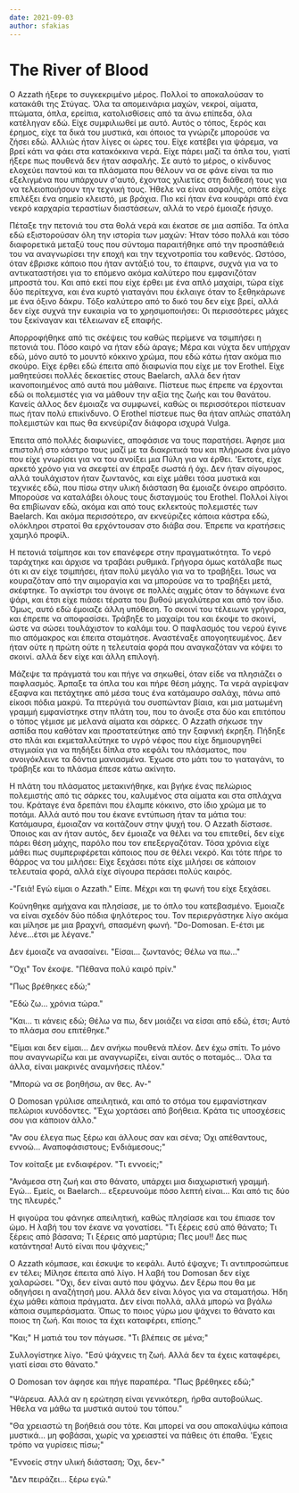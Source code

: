 ```yaml
---
date: 2021-09-03
author: sfakias
---
```

# The River of Blood

Ο Azzath ήξερε το συγκεκριμένο μέρος. Πολλοί το αποκαλούσαν το κατακάθι της Στύγας. Όλα τα απομεινάρια μαχών, νεκροί, αίματα, πτώματα, όπλα, ερείπια, κατολισθίσεις από τα άνω επίπεδα, όλα κατέληγαν εδώ. Είχε συμφιλιωθεί με αυτό. Αυτός ο τόπος, ξερός και έρημος, είχε τα δικά του μυστικά, και όποιος τα γνώριζε μπορούσε να ζήσει εδώ. Αλλιώς ήταν λίγες οι ώρες του. Είχε κατέβει για ψάρεμα, να βρεί κάτι να φάει στα κατακόκκινα νερά. Είχε πάρει μαζί τα όπλα του, γιατί ήξερε πως πουθενά δεν ήταν ασφαλής. Σε αυτό το μέρος, ο κίνδυνος ελοχεύει παντού και τα πλάσματα που θέλουν να σε φάνε είναι τα πιο εξελιγμένα που υπάρχουν σ'αυτό, έχοντας χιλιετίες στη διάθεσή τους για να τελειοποιήσουν την τεχνική τους. Ήθελε να είναι ασφαλής, οπότε είχε επιλέξει ένα σημείο κλειστό, με βράχια. Πιο κεί ήταν ένα κουφάρι από ένα νεκρό καρχαρία τεραστίων διαστάσεων, αλλά το νερό έμοιαζε ήσυχο. 

Πέταξε την πετονιά του στα θολά νερά και έκατσε σε μια ασπίδα. Τα όπλα εδώ εξιστορούσαν όλη την ιστορία των μαχών: Ήταν τόσο πολλά και τόσο διαφορετικά μεταξύ τους που σύντομα παραιτήθηκε από την προσπάθειά του να αναγνωρίσει την εποχή και την τεχνοτροπία του καθενός. Ωστόσο, όταν έβρισκε κάποιο που ήταν αντάξιό του, το έπαιρνε, συχνά για να το αντικαταστήσει για το επόμενο ακόμα καλύτερο που εμφανιζόταν μπροστά του. Και από εκεί που είχε έρθει με ένα απλό μαχαίρι, τώρα είχε δύο περίτεχνα, και ένα κυρτό γιαταγάνι που έκλαιγε όταν το ξεθηκάρωνε με ένα όξινο δάκρυ. Τόξο καλύτερο από το δικό του δεν είχε βρεί, αλλά δεν είχε συχνά την ευκαιρία να το χρησιμοποιήσει: Οι περισσότερες μάχες του ξεκίναγαν και τέλειωναν εξ επαφής.  

Απορροφήθηκε από τις σκέψεις του καθώς περίμενε να τσιμπήσει η πετονιά του.
Πόσο καιρό να ήταν εδώ άραγε; Mέρα και νύχτα δεν υπήρχαν εδώ, μόνο αυτό το
μουντό κόκκινο χρώμα, που εδώ κάτω ήταν ακόμα πιο σκούρο. Είχε έρθει εδώ
έπειτα από διαφωνία που είχε με τον Erothel. Είχε μαθητεύσει πολλές δεκαετίες
στους Baelarch, αλλά δεν ήταν ικανοποιημένος από αυτά που μάθαινε. Πίστευε πως
έπρεπε να έρχονται εδώ οι πολεμιστές για να μάθουν την αξία της ζωής και του
θανάτου. Κανείς άλλος δεν έμοιαζε να συμφωνεί, καθώς οι περισσότεροι πίστευαν
πως ήταν πολύ επικίνδυνο. Ο Erothel πίστευε πως θα ήταν απλώς σπατάλη
πολεμιστών και πως θα εκνεύριζαν διάφορα ισχυρά Vulga.

Έπειτα από πολλές διαφωνίες, αποφάσισε να τους παρατήσει. Άφησε μια επιστολή στο κάστρο τους μαζί με τα διακριτικά του και πλήρωσε ένα μάγο που είχε γνωρίσει για να του ανοίξει μια Πύλη για να έρθει. 'Εκτοτε, είχε αρκετό χρόνο για να σκεφτεί αν έπραξε σωστά ή όχι. Δεν ήταν σίγουρος, αλλά τουλάχιστον ήταν ζωντανός, και είχε μάθει τόσα μυστικά και τεχνικές εδώ, που πίσω στην υλική διάσταση θα έμοιαζε όνειρο απρόσιτο. Μπορούσε να καταλάβει όλους τους δισταγμούς του Erothel. Πολλοί λίγοι θα επιβίωναν εδώ, ακόμα και από τους εκλεκτούς πολεμιστές των Baelarch. Και ακόμα περισσότερο, αν εκνεύριζες κάποια κάστρα εδώ, ολόκληροι στρατοί θα ερχόντουσαν στο διάβα σου. Έπρεπε να κρατήσεις χαμηλό προφίλ.  

Η πετονιά τσίμπησε και τον επανέφερε στην πραγματικότητα. Το νερό ταράχτηκε και άρχισε να τραβάει ρυθμικά. Γρήγορα όμως κατάλαβε πως ότι κι αν είχε τσιμπήσει, ήταν πολύ μεγάλο για να το τραβήξει. Ίσως να κουραζόταν από την αιμοραγία και να μπορούσε να το τραβήξει μετά, σκέφτηκε. Το αγκίστρι του άνοιγε σε πολλές αιχμές όταν το δάγκωνε ένα ψάρι, και έτσι είχε πιάσει τέρατα του βυθού μεγαλύτερα και από τον ίδιο. Όμως, αυτό εδώ έμοιαζε άλλη υπόθεση. Το σκοινί του τέλειωνε γρήγορα, και έπρεπε να αποφασίσει. Τράβηξε το μαχαίρι του και έκοψε το σκοινί, ώστε να σώσει τουλάχιστον το καλάμι του. Ο παφλασμός του νερού έγινε πιο απόμακρος και έπειτα σταμάτησε. Αναστέναξε απογοητευμένος. Δεν ήταν ούτε η πρώτη ούτε η τελευταία φορά που αναγκαζόταν να κόψει το σκοινί. αλλά δεν είχε και άλλη επιλογή.

Μάζεψε τα πράγματά του και πήγε να σηκωθεί, όταν είδε να πλησιάζει ο παφλασμός. Άρπαξε τα όπλα του και πήρε θέση μάχης. Τα νερά αγρίεψαν έξαφνα και πετάχτηκε από μέσα τους ένα κατάμαυρο σαλάχι, πάνω από είκοσι πόδια μακρύ. Τα πτερύγιά του συσπώνταν βίαια, και μια ματωμένη γραμμή εμφανίστηκε στην πλάτη του, που το άνοιξε στα δύο και επιτόπου ο τόπος γέμισε με μελανά αίματα και σάρκες. Ο Azzath σήκωσε την ασπίδα που καθόταν και προστατεύτηκε από την ξαφνική έκρηξη. Πήδηξε στο πλάι και εκμεταλλεύτηκε το υγρό νέφος που είχε δημιουργηθεί στιγμιαία για να πηδήξει δίπλα στο κεφάλι του πλάσματος, που ανοιγόκλεινε τα δόντια μανιασμένα. Έχωσε στο μάτι του το γιαταγάνι, το τράβηξε και το πλάσμα έπεσε κάτω ακίνητο.

Η πλάτη του πλάσματος μετακινήθηκε, και βγήκε ένας πελώριος πολεμιστής από τις σάρκες του, καλυμένος στα αίματα και στα σπλάχνα του. Κράταγε ένα δρεπάνι που έλαμπε κόκκινο, στο ίδιο χρώμα με το ποτάμι. Αλλά αυτό που του έκανε εντύπωση ήταν τα μάτια του: Κατάμαυρα, έμοιαζαν να κοιτάζουν στην ψυχή του. Ο Azzath δίστασε. Όποιος και αν ήταν αυτός, δεν έμοιαζε να θέλει να του επιτεθεί, δεν είχε πάρει θέση μάχης, παρόλο που τον επεξεργαζόταν. Τόσα χρόνια είχε μάθει πως συμπεριφέρεται κάποιος που σε θέλει νεκρό. Και τότε πήρε το θάρρος να του μιλήσει: Είχε ξεχάσει πότε είχε μιλήσει σε κάποιον τελευταία φορά, αλλά είχε σίγουρα περάσει πολύς καιρός.  

-"Γειά! Εγώ είμαι ο Azzath." Είπε. Μέχρι και τη φωνή του είχε ξεχάσει.  

Κούνηθηκε αμήχανα και πλησίασε, με το όπλο του κατεβασμένο. Έμοιαζε να είναι σχεδόν δύο πόδια ψηλότερος του. Τον περιεργάστηκε λίγο ακόμα και μίλησε με μια βραχνή, σπασμένη φωνή. "Do-Domosan. Ε-έτσι με λένε...έτσι με λέγανε."

Δεν έμοιαζε να ανασαίνει. "Είσαι... ζωντανός; Θέλω να πω..."  

"Όχι" Τον έκοψε. "Πέθανα πολύ καιρό πρίν."  

"Πως βρέθηκες εδώ;"

"Εδώ ζω... χρόνια τώρα."  

"Και... τι κάνεις εδώ; Θέλω να πω, δεν μοιάζει να είσαι από εδώ, έτσι; Αυτό
το πλάσμα σου επιτέθηκε."  

"Είμαι και δεν είμαι... Δεν ανήκω πουθενά πλέον. Δεν έχω σπίτι. Το μόνο που
αναγνωρίζω και με αναγνωρίζει, είναι αυτός ο ποταμός... Όλα τα άλλα, είναι
μακρινές αναμνήσεις πλέον."  

"Μπορώ να σε βοηθήσω, αν θες. Αν-"   

Ο Domosan γρύλισε απειλητικά, και από το στόμα του εμφανίστηκαν πελώριοι κυνόδοντες. "Έχω χορτάσει από βοήθεια. Κράτα τις υποσχέσεις σου για κάποιον άλλο."  

"Αν σου έλεγα πως ξέρω και άλλους σαν και σένα; Όχι απέθαντους, εννοώ... Αναποφάσιστους; Ενδιάμεσους;"  

Τον κοίταξε με ενδιαφέρον. "Τι εννοείς;"  

"Ανάμεσα στη ζωή και στο θάνατο, υπάρχει μια διαχωριστική γραμμή. Εγώ... Εμείς, οι Baelarch... εξερευνούμε πόσο λεπτή είναι... Και από τις δύο της πλευρές."  

Η φιγούρα του φάνηκε απειλητική, καθώς πλησίασε και του έπιασε τον ώμο. Η λαβή του τον έκανε να γονατίσει. "Τι ξέρεις εσύ από θάνατο; Τι ξέρεις από βάσανα; Τι ξέρεις από μαρτύρια; Πες μου!! Δες πως κατάντησα! Αυτό είναι που ψάχνεις;"  

O Azzath κόμπασε, και έσκυψε το κεφάλι. Αυτό έψαχνε; Τι αντιπροσώπευε εν τέλει; Μίλησε έπειτα από λίγο. Η λαβή του Domosan δεν είχε χαλαρώσει. "Όχι, δεν είναι αυτό που ψάχνω. Δεν ξέρω που θα με οδηγήσει η αναζήτησή μου. Αλλά δεν είναι λόγος για να σταματήσω. Ήδη έχω μάθει κάποια πράγματα. Δεν είναι πολλά, αλλά μπορώ να βγάλω κάποια συμπεράσματα. Όπως το ποιος γύρω μου ψάχνει το θάνατο και ποιος τη ζωή. Και ποιος τα έχει καταφέρει, επίσης."  

"Και;" Η ματιά του τον πάγωσε. "Τι βλέπεις σε μένα;"  

Συλλογίστηκε λίγο. "Εσύ ψάχνεις τη ζωή. Αλλά δεν τα έχεις καταφέρει, γιατί είσαι στο θάνατο."  

Ο Domosan τον άφησε και πήγε παραπέρα. "Πως βρέθηκες εδώ;"  

"Ψάρευα. Αλλά αν η ερώτηση είναι γενικότερη, ήρθα αυτοβούλως. Ήθελα να μάθω
τα μυστικά αυτού του τόπου."

"Θα χρειαστώ τη βοήθειά σου τότε. Και μπορεί να σου αποκαλύψω κάποια μυστικά... μη φοβάσαι, χωρίς να χρειαστεί να πάθεις ότι έπαθα. 'Εχεις τρόπο να γυρίσεις πίσω;"  

"Εννοείς στην υλική διάσταση; Όχι, δεν-"  

"Δεν πειράζει... ξέρω εγώ."  

